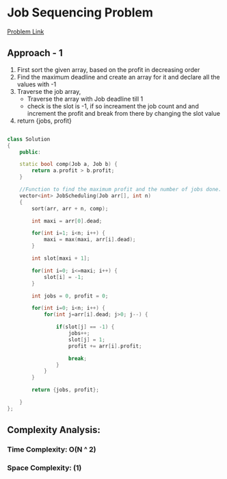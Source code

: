 # Job Sequencing Problem

[Problem Link](https://www.geeksforgeeks.org/problems/job-sequencing-problem-1587115620/1)

## Approach - 1

1. First sort the given array, based on the profit in decreasing order
2. Find the maximum deadline and create an array for it and declare all the values with -1
3. Traverse the job array,
   - Traverse the array with Job deadline till 1
   - check is the slot is -1, if so increament the job count and and increment the profit and break from there by changing the slot value
4. return {jobs, profit}

```c++

class Solution
{
    public:

    static bool comp(Job a, Job b) {
        return a.profit > b.profit;
    }

    //Function to find the maximum profit and the number of jobs done.
    vector<int> JobScheduling(Job arr[], int n)
    {
        sort(arr, arr + n, comp);

        int maxi = arr[0].dead;

        for(int i=1; i<n; i++) {
            maxi = max(maxi, arr[i].dead);
        }

        int slot[maxi + 1];

        for(int i=0; i<=maxi; i++) {
            slot[i] = -1;
        }

        int jobs = 0, profit = 0;

        for(int i=0; i<n; i++) {
            for(int j=arr[i].dead; j>0; j--) {

                if(slot[j] == -1) {
                    jobs++;
                    slot[j] = 1;
                    profit += arr[i].profit;

                    break;
                }
            }
        }

        return {jobs, profit};

    }
};

```

## Complexity Analysis:

### Time Complexity: O(N ^ 2)

### Space Complexity: (1)
